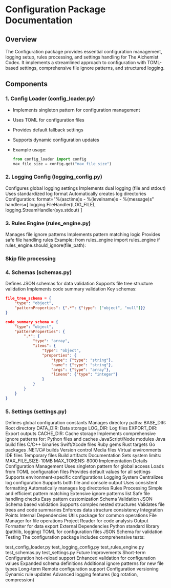 # Configuration Package Documentation

## Overview

The Configuration package provides essential configuration management, logging setup, rules processing, and settings handling for The Aichemist Codex. It implements a streamlined approach to configuration with TOML-based settings, comprehensive file ignore patterns, and structured logging.

## Components

### 1. Config Loader (config_loader.py)

- Implements singleton pattern for configuration management
- Uses TOML for configuration files
- Provides default fallback settings
- Supports dynamic configuration updates
- Example usage:

  ```python
  from config_loader import config
  max_file_size = config.get("max_file_size")

### 2. Logging Config (logging_config.py)
Configures global logging settings
Implements dual logging (file and stdout)
Uses standardized log format
Automatically creates log directories
Configuration:
format="%(asctime)s - %(levelname)s - %(message)s"
handlers=[
    logging.FileHandler(LOG_FILE),
    logging.StreamHandler(sys.stdout)
]

### 3. Rules Engine (rules_engine.py)
Manages file ignore patterns
Implements pattern matching logic
Provides safe file handling rules
Example:
from rules_engine import rules_engine
if rules_engine.should_ignore(file_path):

   ### Skip file processing

### 4. Schemas (schemas.py)
Defines JSON schemas for data validation
Supports file tree structure validation
Implements code summary validation
Key schemas:

```json
file_tree_schema = {
    "type": "object",
    "patternProperties": {".*": {"type": ["object", "null"]}}
}

code_summary_schema = {
    "type": "object",
    "patternProperties": {
        ".*": {
            "type": "array",
            "items": {
                "type": "object",
                "properties": {
                    "type": {"type": "string"},
                    "name": {"type": "string"},
                    "args": {"type": "array"},
                    "lineno": {"type": "integer"}
                }
            }
        }
    }
}
```

### 5. Settings (settings.py)
Defines global configuration constants
Manages directory paths:
BASE_DIR: Root directory
DATA_DIR: Data storage
LOG_DIR: Log files
EXPORT_DIR: Export outputs
CACHE_DIR: Cache storage
Implements comprehensive ignore patterns for:
Python files and caches
JavaScript/Node modules
Java build files
C/C++ binaries
Swift/Xcode files
Ruby gems
Rust targets
Go packages
.NET/C# builds
Version control
Media files
Virtual environments
IDE files
Temporary files
Build artifacts
Documentation
Sets system limits:
MAX_FILE_SIZE: 10MB
MAX_TOKENS: 8000
Implementation Details
Configuration Management
Uses singleton pattern for global access
Loads from TOML configuration files
Provides default values for all settings
Supports environment-specific configurations
Logging System
Centralizes log configuration
Supports both file and console output
Uses consistent formatting
Automatically manages log directories
Rules Processing
Simple and efficient pattern matching
Extensive ignore patterns list
Safe file handling checks
Easy pattern customization
Schema Validation
JSON Schema based validation
Supports complex nested structures
Validates file trees and code summaries
Enforces data structure consistency
Integration Points
Internal Dependencies
Utils package for common operations
File Manager for file operations
Project Reader for code analysis
Output Formatter for data export
External Dependencies
Python standard library (pathlib, logging)
TOML for configuration files
JSON Schema for validation
Testing
The configuration package includes comprehensive tests:

test_config_loader.py
test_logging_config.py
test_rules_engine.py
test_schemas.py
test_settings.py
Future Improvements
Short-term
Configuration hot-reload support
Enhanced validation for configuration values
Expanded schema definitions
Additional ignore patterns for new file types
Long-term
Remote configuration support
Configuration versioning
Dynamic rule updates
Advanced logging features (log rotation, compression)
